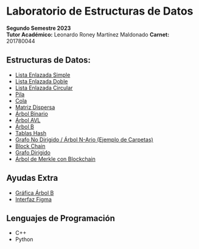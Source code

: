 # Laboratorio de Estructuras de Datos
<b>Segundo Semestre 2023</b><br>
**Tutor Académico:** Leonardo Roney Martínez Maldonado 
**Carnet:** 201780044

## Estructuras de Datos:
- [Lista Enlazada Simple](https://github.com/leonardo0martinez/EDD_2023_2S/tree/main/listas/lista-simple)
- [Lista Enlazada Doble](https://github.com/leonardo0martinez/EDD_2023_2S/tree/main/listas/lista-doble)
- [Lista Enlazada Circular](https://github.com/leonardo0martinez/EDD_2023_2S/tree/main/listas/lista-circular)
- [Pila](https://github.com/leonardo0martinez/EDD_2023_2S/tree/main/pila-cola/pila)
- [Cola](https://github.com/leonardo0martinez/EDD_2023_2S/tree/main/pila-cola/cola)
- [Matriz Dispersa](https://github.com/leonardo0martinez/EDD_2023_2S/tree/main/matriz-dispersa)
- [Árbol Binario](https://github.com/leonardo0martinez/EDD_2023_2S/tree/main/arbol-binario)
- [Árbol AVL](https://github.com/leonardo0martinez/EDD_2023_2S/tree/main/arbol-avl)
- [Árbol B](https://github.com/leonardo0martinez/EDD_2023_2S/tree/main/arbol-b)
- [Tablas Hash](https://github.com/leonardo0martinez/EDD_2023_2S/tree/main/tabla-hash)
- [Grafo No Dirigido / Árbol N-Ario (Ejemplo de Carpetas)](https://github.com/leonardo0martinez/EDD_2023_2S/tree/main/arbol-n-ario)
- [Block Chain](https://github.com/leonardo0martinez/EDD_2023_2S/tree/main/block-chain)
- [Grafo Dirigido](https://github.com/leonardo0martinez/EDD_2023_2S/tree/main/grafo-dirigido)
- [Árbol de Merkle con Blockchain](https://github.com/leonardo0martinez/EDD_2023_2S/tree/main/arbol-merkle)

## Ayudas Extra
- [Gráfica Árbol B](https://github.com/leonardo0martinez/EDD_2023_2S/tree/main/arbol-b)
- [Interfaz Figma](https://github.com/leonardo0martinez/EDD_2023_2S/tree/main/ejemplo-figma)

## Lenguajes de Programación
- C++
- Python
